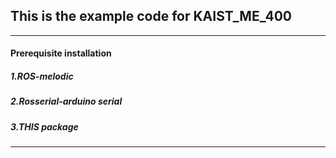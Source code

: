 ## This is the example code for KAIST_ME_400

***

#### Prerequisite installation

##### 1.ROS-melodic

##### 2.Rosserial-arduino serial

##### 3.THIS package

***


